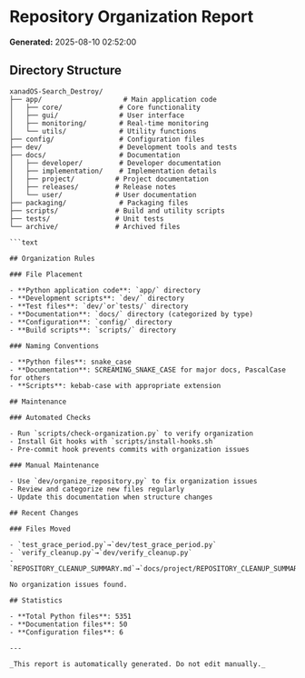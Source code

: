 # Repository Organization Report

**Generated:** 2025-08-10 02:52:00

## Directory Structure

````text
xanadOS-Search_Destroy/
├── app/                    # Main application code
│   ├── core/              # Core functionality
│   ├── gui/               # User interface
│   ├── monitoring/        # Real-time monitoring
│   └── utils/             # Utility functions
├── config/                # Configuration files
├── dev/                   # Development tools and tests
├── docs/                  # Documentation
│   ├── developer/         # Developer documentation
│   ├── implementation/    # Implementation details
│   ├── project/          # Project documentation
│   ├── releases/         # Release notes
│   └── user/             # User documentation
├── packaging/             # Packaging files
├── scripts/              # Build and utility scripts
├── tests/                # Unit tests
└── archive/              # Archived files

```text

## Organization Rules

### File Placement

- **Python application code**: `app/` directory
- **Development scripts**: `dev/` directory
- **Test files**: `dev/`or`tests/` directory
- **Documentation**: `docs/` directory (categorized by type)
- **Configuration**: `config/` directory
- **Build scripts**: `scripts/` directory

### Naming Conventions

- **Python files**: snake_case
- **Documentation**: SCREAMING_SNAKE_CASE for major docs, PascalCase for others
- **Scripts**: kebab-case with appropriate extension

## Maintenance

### Automated Checks

- Run `scripts/check-organization.py` to verify organization
- Install Git hooks with `scripts/install-hooks.sh`
- Pre-commit hook prevents commits with organization issues

### Manual Maintenance

- Use `dev/organize_repository.py` to fix organization issues
- Review and categorize new files regularly
- Update this documentation when structure changes

## Recent Changes

### Files Moved

- `test_grace_period.py`→`dev/test_grace_period.py`
- `verify_cleanup.py`→`dev/verify_cleanup.py`
- `REPOSITORY_CLEANUP_SUMMARY.md`→`docs/project/REPOSITORY_CLEANUP_SUMMARY.md`

No organization issues found.

## Statistics

- **Total Python files**: 5351
- **Documentation files**: 50
- **Configuration files**: 6

---

_This report is automatically generated. Do not edit manually._
````
